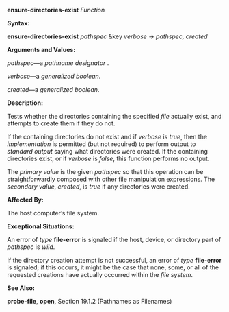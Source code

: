**ensure-directories-exist** *Function* 

**Syntax:** 

**ensure-directories-exist** *pathspec* &key *verbose → pathspec, created* 

**Arguments and Values:** 

*pathspec*—a *pathname designator* . 

*verbose*—a *generalized boolean*. 

*created*—a *generalized boolean*. 

**Description:** 

Tests whether the directories containing the specified *file* actually exist, and attempts to create them if they do not. 

If the containing directories do not exist and if *verbose* is *true*, then the *implementation* is permitted (but not required) to perform output to *standard output* saying what directories were created. If the containing directories exist, or if *verbose* is *false*, this function performs no output. 



 

 

The *primary value* is the given *pathspec* so that this operation can be straightforwardly composed with other file manipulation expressions. The *secondary value*, *created*, is *true* if any directories were created. 

**Affected By:** 

The host computer’s file system. 

**Exceptional Situations:** 

An error of *type* **file-error** is signaled if the host, device, or directory part of *pathspec* is *wild*. 

If the directory creation attempt is not successful, an error of *type* **file-error** is signaled; if this occurs, it might be the case that none, some, or all of the requested creations have actually occurred within the *file system*. 

**See Also:** 

**probe-file**, **open**, Section 19.1.2 (Pathnames as Filenames) 

